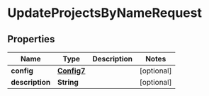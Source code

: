 

# UpdateProjectsByNameRequest

## Properties

Name | Type | Description | Notes
------------ | ------------- | ------------- | -------------
**config** | [**Config7**](Config7.md) |  |  [optional]
**description** | **String** |  |  [optional]



